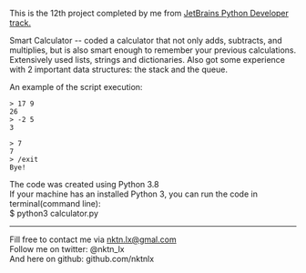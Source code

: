 This is the 12th project completed by me from [JetBrains Python Developer track.](https://hyperskill.org/tracks/2)

Smart Calculator -- coded a calculator that not only adds, subtracts, and multiplies, but is also smart enough to remember your previous calculations. Extensively used lists, strings and dictionaries. Also got some experience with 2 important data structures: the stack and the queue.    

An example of the script execution:  
```
> 17 9
26
> -2 5
3

> 7
7
> /exit
Bye!
```


The code was created using Python 3.8  
If your machine has an installed Python 3, you can run the code in terminal(command line):  
$ python3 calculator.py  


--------------------------------------------
Fill free to contact me via nktn.lx@gmal.com  
Follow me on twitter: @nktn_lx  
And here on github: github.com/nktnlx  